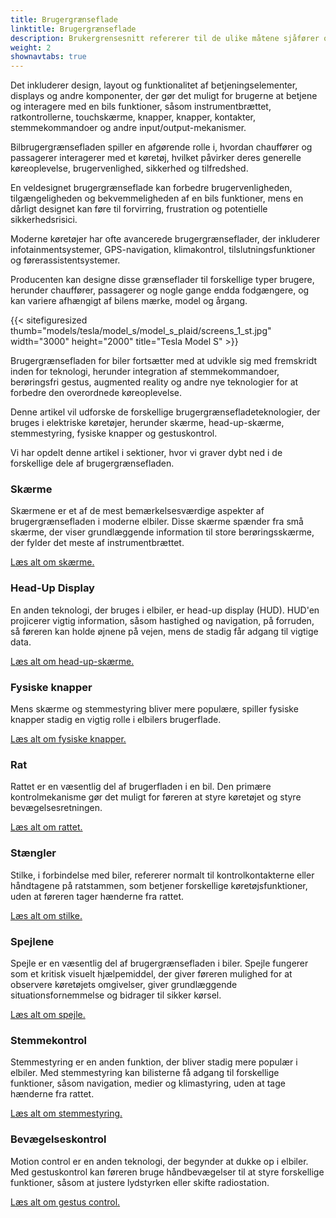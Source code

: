 ```yaml
---
title: Brugergrænseflade
linktitle: Brugergrænseflade
description: Brukergrensesnitt refererer til de ulike måtene sjåfører og passasjerer samhandler med funksjonene og kontrollene til et kjøretøy.
weight: 2
shownavtabs: true
---
```

<!-- markdownlint-disable MD033 -->
 Det inkluderer design, layout og funktionalitet af betjeningselementer, displays og andre komponenter, der gør det muligt for brugerne at betjene og interagere med en bils funktioner, såsom instrumentbrættet, ratkontrollerne, touchskærme, knapper, knapper, kontakter, stemmekommandoer og andre input/output-mekanismer.

Bilbrugergrænsefladen spiller en afgørende rolle i, hvordan chauffører og passagerer interagerer med et køretøj, hvilket påvirker deres generelle køreoplevelse, brugervenlighed, sikkerhed og tilfredshed.

En veldesignet brugergrænseflade kan forbedre brugervenligheden, tilgængeligheden og bekvemmeligheden af ​​en bils funktioner, mens en dårligt designet kan føre til forvirring, frustration og potentielle sikkerhedsrisici.

Moderne køretøjer har ofte avancerede brugergrænseflader, der inkluderer infotainmentsystemer, GPS-navigation, klimakontrol, tilslutningsfunktioner og førerassistentsystemer.

Producenten kan designe disse grænseflader til forskellige typer brugere, herunder chauffører, passagerer og nogle gange endda fodgængere, og kan variere afhængigt af bilens mærke, model og årgang.

{{< sitefiguresized thumb="models/tesla/model_s/model_s_plaid/screens_1_st.jpg" width="3000" height="2000" title="Tesla Model S" >}}

Brugergrænsefladen for biler fortsætter med at udvikle sig med fremskridt inden for teknologi, herunder integration af stemmekommandoer, berøringsfri gestus, augmented reality og andre nye teknologier for at forbedre den overordnede køreoplevelse.

Denne artikel vil udforske de forskellige brugergrænsefladeteknologier, der bruges i elektriske køretøjer, herunder skærme, head-up-skærme, stemmestyring, fysiske knapper og gestuskontrol.

Vi har opdelt denne artikel i sektioner, hvor vi graver dybt ned i de forskellige dele af brugergrænsefladen.

### Skærme

Skærmene er et af de mest bemærkelsesværdige aspekter af brugergrænsefladen i moderne elbiler. Disse skærme spænder fra små skærme, der viser grundlæggende information til store berøringsskærme, der fylder det meste af instrumentbrættet.

[Læs alt om skærme.](skærme/)

### Head-Up Display

En anden teknologi, der bruges i elbiler, er head-up display (HUD). HUD'en projicerer vigtig information, såsom hastighed og navigation, på forruden, så føreren kan holde øjnene på vejen, mens de stadig får adgang til vigtige data.

[Læs alt om head-up-skærme.](hud/)

### Fysiske knapper

Mens skærme og stemmestyring bliver mere populære, spiller fysiske knapper stadig en vigtig rolle i elbilers brugerflade.

[Læs alt om fysiske knapper.](knapper/)

### Rat

Rattet er en væsentlig del af brugerfladen i en bil. Den primære kontrolmekanisme gør det muligt for føreren at styre køretøjet og styre bevægelsesretningen.

[Læs alt om rattet.](rat/)

### Stængler

Stilke, i forbindelse med biler, refererer normalt til kontrolkontakterne eller håndtagene på ratstammen, som betjener forskellige køretøjsfunktioner, uden at føreren tager hænderne fra rattet.

[Læs alt om stilke.](stilke/)

### Spejlene

Spejle er en væsentlig del af brugergrænsefladen i biler. Spejle fungerer som et kritisk visuelt hjælpemiddel, der giver føreren mulighed for at observere køretøjets omgivelser, giver grundlæggende situationsfornemmelse og bidrager til sikker kørsel.

[Læs alt om spejle.](spejle/)

### Stemmekontrol

Stemmestyring er en anden funktion, der bliver stadig mere populær i elbiler. Med stemmestyring kan bilisterne få adgang til forskellige funktioner, såsom navigation, medier og klimastyring, uden at tage hænderne fra rattet.

[Læs alt om stemmestyring.](stemmekontrol/)

### Bevægelseskontrol

Motion control er en anden teknologi, der begynder at dukke op i elbiler. Med gestuskontrol kan føreren bruge håndbevægelser til at styre forskellige funktioner, såsom at justere lydstyrken eller skifte radiostation.

[Læs alt om gestus control.](gesturecontrol/)